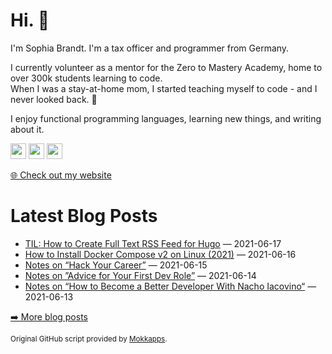 <h1>Hi. 👋</h1>
<p>I'm Sophia Brandt. I'm a tax officer and programmer from Germany.</p>
<p>I currently volunteer as a mentor for the Zero to Mastery Academy, home to over 300k students learning to code.<br>
When I was a stay-at-home mom, I started teaching myself to code - and I never looked back. 💜</p>
<p>I enjoy functional programming languages, learning new things, and writing about it.</p>
<p><a href="https://www.twitter.com/hisophiabrandt"><img src="https://img.shields.io/badge/twitter-%231DA1F2.svg?&style=for-the-badge&logo=twitter&logoColor=white" height=25></a> <a href="https://www.linkedin.com/in/sophiabrandt"><img src="https://img.shields.io/badge/linkedin-%230077B5.svg?&style=for-the-badge&logo=linkedin&logoColor=white" height=25></a> <a href="https://dev.to/sophiabrandt"><img src="https://img.shields.io/badge/DEV.TO-%230A0A0A.svg?&style=for-the-badge&logo=dev-dot-to&logoColor=white" height=25></a></p>
<p><a href="https://www.sophiabrandt.com">🌐 Check out my website</a></p>
<h1>Latest Blog Posts</h1>
  <ul>
    <li><a href=https://www.rockyourcode.com/til-how-to-create-full-text-rss-feed-for-hugo/>TIL: How to Create Full Text RSS Feed for Hugo</a> — 2021-06-17</li><li><a href=https://www.rockyourcode.com/how-to-install-docker-compose-v2-on-linux-2021/>How to Install Docker Compose v2 on Linux (2021)</a> — 2021-06-16</li><li><a href=https://www.rockyourcode.com/notes-on-hack-your-career/>Notes on “Hack Your Career”</a> — 2021-06-15</li><li><a href=https://www.rockyourcode.com/notes-on-advice-for-your-first-dev-role/>Notes on ”Advice for Your First Dev Role”</a> — 2021-06-14</li><li><a href=https://www.rockyourcode.com/notes-on-how-to-become-a-better-developer-with-nacho-iacovino/>Notes on “How to Become a Better Developer With Nacho Iacovino“</a> — 2021-06-13</li>
  </ul>
<p><a href="https://www.rockyourcode.com">➡️ More blog posts</a></p>
<p><small>Original GitHub script provided by <a href="https://github.com/Mokkapps">Mokkapps</a>.</small></p>
